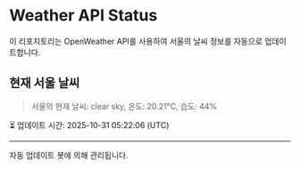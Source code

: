 
# Weather API Status

이 리포지토리는 OpenWeather API를 사용하여 서울의 날씨 정보를 자동으로 업데이트합니다.

## 현재 서울 날씨
> 서울의 현재 날씨: clear sky, 온도: 20.21°C, 습도: 44%

⏳ 업데이트 시간: 2025-10-31 05:22:06 (UTC)

---
자동 업데이트 봇에 의해 관리됩니다.
